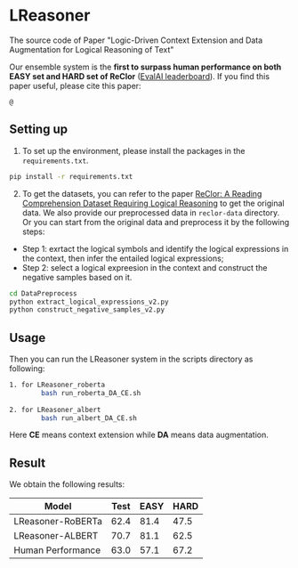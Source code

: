 # LReasoner
The source code of Paper "Logic-Driven Context Extension and Data Augmentation for Logical Reasoning of Text"

Our ensemble system is the **first to surpass human performance on both EASY set and HARD set of ReClor** ([EvalAI leaderboard](https://evalai.cloudcv.org/web/challenges/challenge-page/503/leaderboard/1347)). If you find this paper useful, please cite this paper:
```
@
```

## Setting up
1. To set up the environment, please install the packages in the `requirements.txt`.
```bash
pip install -r requirements.txt
```

2. To get the datasets, you can refer to the paper [ReClor: A Reading Comprehension Dataset Requiring Logical Reasoning](https://openreview.net/pdf?id=HJgJtT4tvB) to get the original data. We also provide our preprocessed data in `reclor-data` directory. Or you can start from the original data and preprocess it by the following steps:
 * Step 1: exrtact the logical symbols and identify the logical expressions in the context, then infer the entailed logical expressions;
 * Step 2: select a logical expreesion in the context and construct the negative samples based on it.
```bash
cd DataPreprocess
python extract_logical_expressions_v2.py
python construct_negative_samples_v2.py
```

## Usage
Then you can run the LReasoner system in the scripts directory as following:
```bash
1. for LReasoner_roberta
        bash run_roberta_DA_CE.sh
    
2. for LReasoner_albert
        bash run_albert_DA_CE.sh
```
Here **CE** means context extension while **DA** means data augmentation.


## Result
We obtain the following results:

|  Model   | Test | EASY | HARD |
|  ----  | ----  | ----  |  ----  |
|  LReasoner-RoBERTa  |  62.4  |  81.4  |  47.5  |
|  LReasoner-ALBERT  |  70.7  |  81.1  |  62.5  |
|  Human Performance  |  63.0  |  57.1  |  67.2  |

